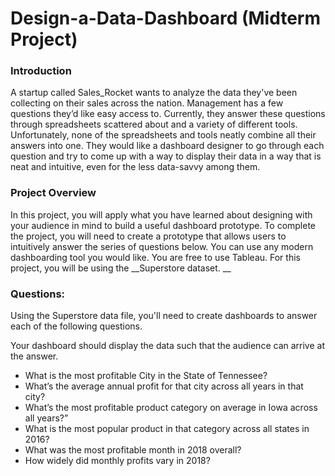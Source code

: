 # Design-a-Data-Dashboard (Midterm Project)
### Introduction
A startup called Sales_Rocket wants to analyze the data they've been collecting on their sales across the nation. Management has a few questions they’d like easy access to. Currently, they answer these questions through spreadsheets scattered about and a variety of different tools. Unfortunately, none of the spreadsheets and tools neatly combine all their answers into one.
They would like a dashboard designer to go through each question and try to come up with a way to display their data in a way that is neat and intuitive, even for the less data-savvy among them.

### Project Overview
In this project, you will apply what you have learned about designing with your audience in mind to build a useful dashboard prototype. To complete the project, you will need to create a prototype that allows users to intuitively answer the series of questions below. You can use any modern dashboarding tool you would like. You are free to use Tableau. For this project, you will be using the __Superstore dataset. __

### Questions:
Using the Superstore data file, you'll need to create dashboards to answer each of the following questions.

Your dashboard should display the data such that the audience can arrive at the answer.

- What is the most profitable City in the State of Tennessee?
- What’s the average annual profit for that city across all years in that city?
- What’s the most profitable product category on average in Iowa across all years?”
- What is the most popular product in that category across all states in 2016?
- What was the most profitable month in 2018 overall?
- How widely did monthly profits vary in 2018?
